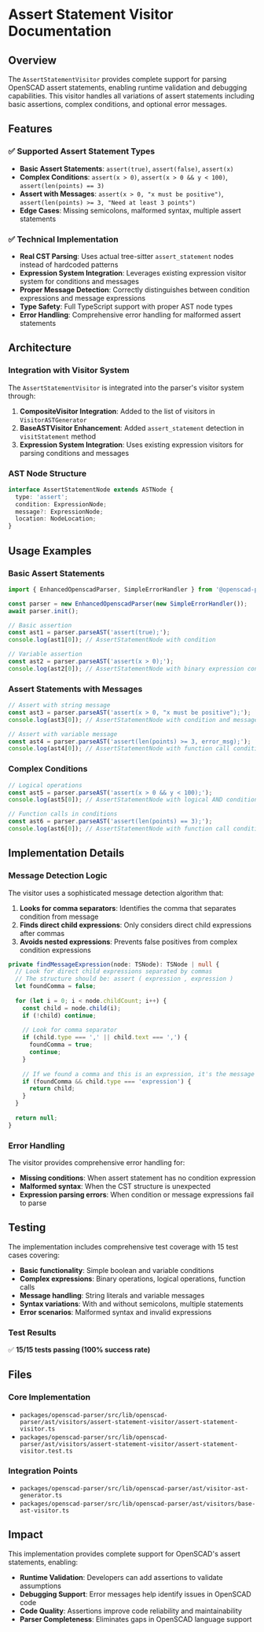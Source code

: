 # Assert Statement Visitor Documentation

## Overview

The `AssertStatementVisitor` provides complete support for parsing OpenSCAD assert statements, enabling runtime validation and debugging capabilities. This visitor handles all variations of assert statements including basic assertions, complex conditions, and optional error messages.

## Features

### ✅ Supported Assert Statement Types

- **Basic Assert Statements**: `assert(true)`, `assert(false)`, `assert(x)`
- **Complex Conditions**: `assert(x > 0)`, `assert(x > 0 && y < 100)`, `assert(len(points) == 3)`
- **Assert with Messages**: `assert(x > 0, "x must be positive")`, `assert(len(points) >= 3, "Need at least 3 points")`
- **Edge Cases**: Missing semicolons, malformed syntax, multiple assert statements

### ✅ Technical Implementation

- **Real CST Parsing**: Uses actual tree-sitter `assert_statement` nodes instead of hardcoded patterns
- **Expression System Integration**: Leverages existing expression visitor system for conditions and messages
- **Proper Message Detection**: Correctly distinguishes between condition expressions and message expressions
- **Type Safety**: Full TypeScript support with proper AST node types
- **Error Handling**: Comprehensive error handling for malformed assert statements

## Architecture

### Integration with Visitor System

The `AssertStatementVisitor` is integrated into the parser's visitor system through:

1. **CompositeVisitor Integration**: Added to the list of visitors in `VisitorASTGenerator`
2. **BaseASTVisitor Enhancement**: Added `assert_statement` detection in `visitStatement` method
3. **Expression System Integration**: Uses existing expression visitors for parsing conditions and messages

### AST Node Structure

```typescript
interface AssertStatementNode extends ASTNode {
  type: 'assert';
  condition: ExpressionNode;
  message?: ExpressionNode;
  location: NodeLocation;
}
```

## Usage Examples

### Basic Assert Statements

```typescript
import { EnhancedOpenscadParser, SimpleErrorHandler } from '@openscad-parser/core';

const parser = new EnhancedOpenscadParser(new SimpleErrorHandler());
await parser.init();

// Basic assertion
const ast1 = parser.parseAST('assert(true);');
console.log(ast1[0]); // AssertStatementNode with condition

// Variable assertion
const ast2 = parser.parseAST('assert(x > 0);');
console.log(ast2[0]); // AssertStatementNode with binary expression condition
```

### Assert Statements with Messages

```typescript
// Assert with string message
const ast3 = parser.parseAST('assert(x > 0, "x must be positive");');
console.log(ast3[0]); // AssertStatementNode with condition and message

// Assert with variable message
const ast4 = parser.parseAST('assert(len(points) >= 3, error_msg);');
console.log(ast4[0]); // AssertStatementNode with function call condition and variable message
```

### Complex Conditions

```typescript
// Logical operations
const ast5 = parser.parseAST('assert(x > 0 && y < 100);');
console.log(ast5[0]); // AssertStatementNode with logical AND condition

// Function calls in conditions
const ast6 = parser.parseAST('assert(len(points) == 3);');
console.log(ast6[0]); // AssertStatementNode with function call condition
```

## Implementation Details

### Message Detection Logic

The visitor uses a sophisticated message detection algorithm that:

1. **Looks for comma separators**: Identifies the comma that separates condition from message
2. **Finds direct child expressions**: Only considers direct child expressions after commas
3. **Avoids nested expressions**: Prevents false positives from complex condition expressions

```typescript
private findMessageExpression(node: TSNode): TSNode | null {
  // Look for direct child expressions separated by commas
  // The structure should be: assert ( expression , expression )
  let foundComma = false;
  
  for (let i = 0; i < node.childCount; i++) {
    const child = node.child(i);
    if (!child) continue;
    
    // Look for comma separator
    if (child.type === ',' || child.text === ',') {
      foundComma = true;
      continue;
    }
    
    // If we found a comma and this is an expression, it's the message
    if (foundComma && child.type === 'expression') {
      return child;
    }
  }
  
  return null;
}
```

### Error Handling

The visitor provides comprehensive error handling for:

- **Missing conditions**: When assert statement has no condition expression
- **Malformed syntax**: When the CST structure is unexpected
- **Expression parsing errors**: When condition or message expressions fail to parse

## Testing

The implementation includes comprehensive test coverage with 15 test cases covering:

- **Basic functionality**: Simple boolean and variable conditions
- **Complex expressions**: Binary operations, logical operations, function calls
- **Message handling**: String literals and variable messages
- **Syntax variations**: With and without semicolons, multiple statements
- **Error scenarios**: Malformed syntax and invalid expressions

### Test Results

✅ **15/15 tests passing (100% success rate)**

## Files

### Core Implementation
- `packages/openscad-parser/src/lib/openscad-parser/ast/visitors/assert-statement-visitor/assert-statement-visitor.ts`
- `packages/openscad-parser/src/lib/openscad-parser/ast/visitors/assert-statement-visitor/assert-statement-visitor.test.ts`

### Integration Points
- `packages/openscad-parser/src/lib/openscad-parser/ast/visitor-ast-generator.ts`
- `packages/openscad-parser/src/lib/openscad-parser/ast/visitors/base-ast-visitor.ts`

## Impact

This implementation provides complete support for OpenSCAD's assert statements, enabling:

- **Runtime Validation**: Developers can add assertions to validate assumptions
- **Debugging Support**: Error messages help identify issues in OpenSCAD code
- **Code Quality**: Assertions improve code reliability and maintainability
- **Parser Completeness**: Eliminates gaps in OpenSCAD language support
